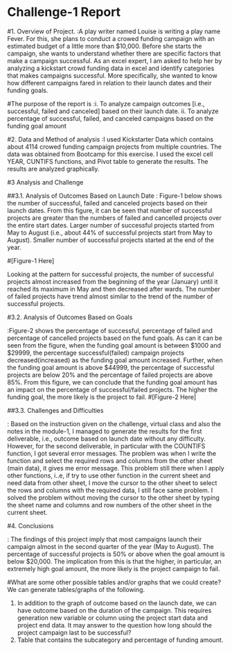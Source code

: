# Challenge-1 Report

#1.	Overview of Project.
:A play writer named Louise is writing a play name Fever. For this, she plans to conduct a crowed funding campaign with an estimated budget of a little more than $10,000. Before she starts the campaign, she wants to understand whether there are specific factors that make a campaign successful.  As an excel expert, I am asked to help her by analyzing a kickstart crowd funding data in excel and identify categories that makes campaigns successful. More specifically, she wanted to know how different campaigns fared in relation to their launch dates and their funding goals.



#The purpose of the report is
:i.	To analyze campaign outcomes [i.e., successful, failed and canceled] based on their launch date.
ii.	To analyze percentage of successful, failed, and canceled campaigns based on the funding goal amount 

#2.	Data and Method of analysis
 :I used Kickstarter Data which contains about 4114 crowed funding campaign projects from multiple countries. The data was obtained from Bootcamp for this exercise. I used the excel cell YEAR, CUNTIFS functions, and Pivot table to generate the results. 
The results are analyzed graphically. 

#3 Analysis and Challenge






##3.1. Analysis of Outcomes Based on Launch Date
:   Figure-1 below shows the number of successful, failed and canceled projects based on their launch dates. From this figure, it can be seen that number of successful projects are greater than the numbers of failed and cancelled projects over the entire start dates. Larger number of successful projects started from May to August (i.e., about 44% of successful projects start from May to August). Smaller number of successful projects started at the end of the year.
 
 #[Figure-1 Here]
 
Looking at the pattern for successful projects, the number of successful projects almost increased from the beginning of the year (January) until it reached its maximum in May and then decreased after wards. 
The number of failed projects have trend almost similar to the trend of the number of successful projects. 

#3.2.	Analysis of Outcomes Based on Goals



:Figure-2 shows the percentage of successful, percentage of failed and percentage of cancelled projects based on the fund goals. As can it can be seen from the figure, when the funding goal amount is between $1000 and $29999, the percentage successful(failed) campaign projects decreased(increased) as the funding goal amount increased. Further, when the funding goal amount is above $44999, the percentage of successful projects are below 20% and the percentage of failed projects are above 85%. From this figure, we can conclude that the funding goal amount has an impact on the percentage of successful/failed projects. The higher the funding goal, the more likely is the project to fail. 
 #[Figure-2 Here]



##3.3.	Challenges and Difficulties



:     Based on the instruction given on the challenge, virtual class and also the notes in the module-1, I managed to generate the results for the first deliverable, i.e., outcome based on launch date without any difficulty. However, for the second deliverable, in particular with the COUNTIFS function, I got several error messages. The problem was when I write the function and select the required rows and columns from the other sheet (main data), it gives me error message.  This problem still there when I apply other functions, i..e, if try to use other function in the current sheet and need data from other sheet, I move the cursor to the other sheet to select the rows and columns with the required data,  I still face same problem.
I solved the problem without moving the cursor to the other sheet by typing the sheet name and columns and row numbers of the other sheet in the current sheet.



#4.	Conclusions



: The findings of this project imply that most campaigns launch their campaign almost in the second quarter of the year (May to August). The percentage of successful projects is 50% or above when the goal amount is below $20,000. 
The implication from this is that the higher, in particular, an extremely high goal amount, the more likely is the project campaign to fail.  



#What are some other possible tables and/or graphs that we could create?
We can generate tables/graphs of the following.
1.	In addition to the graph of outcome based on the launch date, we can have outcome based on the duration of the campaign. This requires generation new variable or column using the project start data and project end data.  It may answer to the question how long should the project campaign last to be successful? 
2.	Table that contains the subcategory and percentage of funding amount. 
